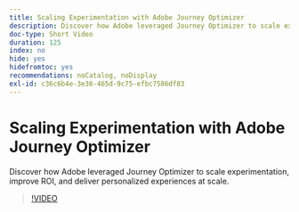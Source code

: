```yaml
---
title: Scaling Experimentation with Adobe Journey Optimizer
description: Discover how Adobe leveraged Journey Optimizer to scale experimentation, improve ROI, and deliver personalized experiences at scale.
doc-type: Short Video
duration: 125
index: no
hide: yes
hidefromtoc: yes
recommendations: noCatalog, noDisplay
exl-id: c36c6b4e-3e36-465d-9c75-efbc7586df83
---
```

# Scaling Experimentation with Adobe Journey Optimizer

Discover how Adobe leveraged Journey Optimizer to scale experimentation, improve ROI, and deliver personalized experiences at scale.

<!-- 72_S531_3442531_124_scaling-experimentation-with-adobe-journey-optimizer -->
>[!VIDEO](https://video.tv.adobe.com/v/3458240/?learn=on&enablevpops=true)
